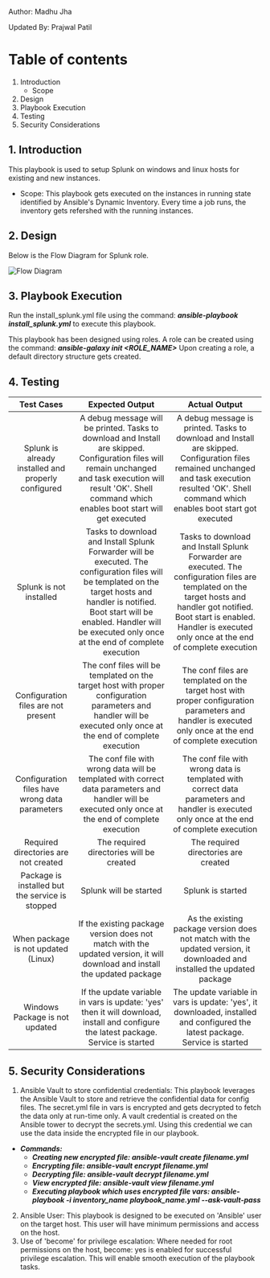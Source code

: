 Author: Madhu Jha

Updated By: Prajwal Patil

# Table of contents
1. Introduction
   - Scope
2. Design
3. Playbook Execution
4. Testing
5. Security Considerations

## 1. Introduction
This playbook is used to setup Splunk on windows and linux hosts for existing and new instances.
 - Scope: This playbook gets executed on the instances in running state identified by Ansible's Dynamic Inventory. Every time a job runs, the inventory gets refershed with the running instances.

## 2. Design
Below is the Flow Diagram for Splunk role.

![Flow Diagram](https://github.build.ge.com/gp-ansible/gp-ea-playbooks/blob/master/compliance/roles/Images/Splunk_FC.png)

## 3. Playbook Execution
Run the install_splunk.yml file using the command: ***ansible-playbook install_splunk.yml*** to execute this playbook.

This playbook has been designed using roles. A role can be created using the command: ***ansible-galaxy init <ROLE_NAME>***
Upon creating a role, a default directory structure gets created.

## 4. Testing
| Test Cases  | Expected Output   | Actual Output  |
|:-----------:|:-----------------:|:--------------:|
| Splunk is already installed and properly configured | A debug message will be printed. Tasks to download and Install are skipped. Configuration files will remain unchanged and task execution will result 'OK'. Shell command which enables boot start will get executed | A debug message is printed. Tasks to download and Install are skipped. Configuration files remained unchanged and task execution resulted 'OK'. Shell command which enables boot start got executed |
| Splunk is not installed | Tasks to download and Install Splunk Forwarder will be executed. The configuration files will be templated on the target hosts and handler is notified. Boot start will be enabled. Handler will be executed only once at the end of complete execution | Tasks to download and Install Splunk Forwarder are executed. The configuration files are templated on the target hosts and handler got notified. Boot start is enabled. Handler is executed only once at the end of complete execution |
| Configuration files are not present  | The conf files will be templated on the target host with proper configuration parameters and handler will be executed only once at the end of complete execution | The conf files are templated on the target host with proper configuration parameters and handler is executed only once at the end of complete execution |
| Configuration files have wrong data parameters | The conf file with wrong data will be templated with correct data parameters and handler will be executed only once at the end of complete execution | The conf file with wrong data is templated with correct data parameters and handler is executed only once at the end of complete execution |
| Required directories are not created  | The required directories will be created | The required directories are created |
| Package is installed but the service is stopped | Splunk will be started | Splunk is started |
| When package is not updated (Linux) | If the existing package version does not match with the updated version, it will download and install the updated package | As the existing package version does not match with the updated version, it downloaded and installed the updated package |
| Windows Package is not updated | If the update variable in vars is update: 'yes' then it will download, install and configure the latest package. Service is started | The update variable in vars is update: 'yes', it downloaded, installed and configured the latest package. Service is started | 

## 5. Security Considerations
1. Ansible Vault to store confidential credentials: This playbook leverages the Ansible Vault to store and retrieve the confidential data for config files. The secret.yml file in vars is encrypted and gets decrypted to fetch the data only at run-time only. A vault credential is created on the Ansible tower to decrypt the secrets.yml. Using this credential we can use the data inside the encrypted file in our playbook. 
  - ***Commands:***
     - ***Creating new encrypted file: ansible-vault create filename.yml***
     - ***Encrypting file: ansible-vault encrypt filename.yml*** 
     - ***Decrypting file: ansible-vault decrypt filename.yml*** 
     - ***View encrypted file: ansible-vault view filename.yml***
     - ***Executing playbook which uses encrypted file vars: ansible-playbook -i inventory_name playbook_name.yml --ask-vault-pass***  
2. Ansible User: This playbook is designed to be executed on 'Ansible' user on the target host. This user will have minimum permissions and access on the host.
3. Use of 'become' for privilege escalation: Where needed for root permissions on the host, become: yes is enabled for successful privilege escalation. This will enable smooth execution of the playbook tasks.
